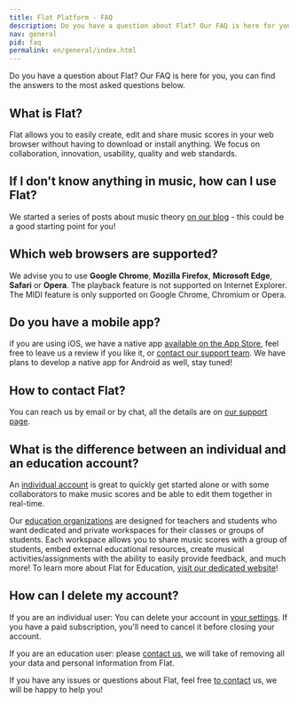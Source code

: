 ```yaml
---
title: Flat Platform - FAQ
description: Do you have a question about Flat? Our FAQ is here for you
nav: general
pid: faq
permalink: en/general/index.html
---
```


Do you have a question about Flat? Our FAQ is here for you, you can find the answers to the most asked questions below.

## What is Flat?

Flat allows you to easily create, edit and share music scores in your web browser without having to download or install anything. We focus on collaboration, innovation, usability, quality and web standards.

## If I don't know anything in music, how can I use Flat?

We started a series of posts about music theory [on our blog](https://blog.flat.io/tag/music-theory/) - this could be a good starting point for you!

## Which web browsers are supported?

We advise you to use **Google Chrome**, **Mozilla Firefox**, **Microsoft Edge**, **Safari** or **Opera**.
The playback feature is not supported on Internet Explorer.
The MIDI feature is only supported on Google Chrome, Chromium or Opera.

## Do you have a mobile app?

if you are using iOS, we have a native app [available on the App Store](https://flat.io/ios), feel free to leave us a review if you like it, or [contact our support team](mailto:ios@flat.io).
We have plans to develop a native app for Android as well, stay tuned!

## How to contact Flat?

You can reach us by email or by chat, all the details are on [our support page](https://flat.io/support).

## What is the difference between an individual and an education account?

An [individual account](https://flat.io) is great to quickly get started alone or with some collaborators to make music scores and be able to edit them together in real-time.

Our [education organizations](https://flat.io/edu) are designed for teachers and students who want dedicated and private workspaces for their classes or groups of students. Each workspace allows you to share music scores with a group of students, embed external educational resources, create musical activities/assignments with the ability to easily provide feedback, and much more! To learn more about Flat for Education, [visit our dedicated website](https://flat.io/edu)!

## How can I delete my account?

If you are an individual user: You can delete your account in [your settings](/account). If you have a paid subscription, you'll need to cancel it before closing your account.

If you are an education user: please [contact us](/support), we will take of removing all your data and personal information from Flat.

If you have any issues or questions about Flat, feel free [to contact](/support) us, we will be happy to help you!



